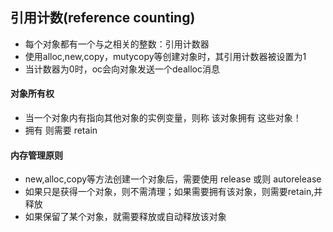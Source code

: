 ## 引用计数(reference counting)
- 每个对象都有一个与之相关的整数：引用计数器
- 使用alloc,new,copy，mutycopy等创建对象时，其引用计数器被设置为1
- 当计数器为0时，oc会向对象发送一个dealloc消息

#### 对象所有权
- 当一个对象内有指向其他对象的实例变量，则称 该对象拥有 这些对象！
- 拥有 则需要  retain

#### 内存管理原则
- new,alloc,copy等方法创建一个对象后，需要使用 release 或则 autorelease
- 如果只是获得一个对象，则不需清理；如果需要拥有该对象，则需要retain,并释放
- 如果保留了某个对象，就需要释放或自动释放该对象